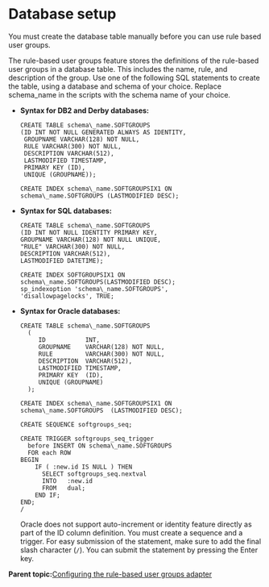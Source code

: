 # Database setup

You must create the database table manually before you can use rule based user groups.

The rule-based user groups feature stores the definitions of the rule-based user groups in a database table. This includes the name, rule, and description of the group. Use one of the following SQL statements to create the table, using a database and schema of your choice. Replace schema\_name in the scripts with the schema name of your choice.

-   **Syntax for DB2 and Derby databases:**

    ```
    CREATE TABLE schema\_name.SOFTGROUPS
    (ID INT NOT NULL GENERATED ALWAYS AS IDENTITY,
     GROUPNAME VARCHAR(128) NOT NULL,
     RULE VARCHAR(300) NOT NULL,
     DESCRIPTION VARCHAR(512),
     LASTMODIFIED TIMESTAMP,
     PRIMARY KEY (ID),
     UNIQUE (GROUPNAME));
    
    CREATE INDEX schema\_name.SOFTGROUPSIX1 ON 
    schema\_name.SOFTGROUPS (LASTMODIFIED DESC);
    ```

-   **Syntax for SQL databases:**

    ```
    CREATE TABLE schema\_name.SOFTGROUPS
    (ID INT NOT NULL IDENTITY PRIMARY KEY,
    GROUPNAME VARCHAR(128) NOT NULL UNIQUE,
    "RULE" VARCHAR(300) NOT NULL,
    DESCRIPTION VARCHAR(512),
    LASTMODIFIED DATETIME);
    
    CREATE INDEX SOFTGROUPSIX1 ON 
    schema\_name.SOFTGROUPS(LASTMODIFIED DESC);
    sp_indexoption 'schema\_name.SOFTGROUPS', 
    'disallowpagelocks', TRUE;
    ```

-   **Syntax for Oracle databases:**

    ```
    CREATE TABLE schema\_name.SOFTGROUPS
      (
         ID           INT,
         GROUPNAME    VARCHAR(128) NOT NULL,
         RULE         VARCHAR(300) NOT NULL,
         DESCRIPTION  VARCHAR(512),
         LASTMODIFIED TIMESTAMP,
         PRIMARY KEY  (ID),
         UNIQUE (GROUPNAME)  
      );
    
    CREATE INDEX schema\_name.SOFTGROUPSIX1 ON 
    schema\_name.SOFTGROUPS  (LASTMODIFIED DESC);
    
    CREATE SEQUENCE softgroups_seq;
    
    CREATE TRIGGER softgroups_seq_trigger
      before INSERT ON schema\_name.SOFTGROUPS
      FOR each ROW
    BEGIN
        IF ( :new.id IS NULL ) THEN
          SELECT softgroups_seq.nextval
          INTO   :new.id
          FROM   dual;
        END IF;
    END;
    /
    ```

    Oracle does not support auto-increment or identity feature directly as part of the ID column definition. You must create a sequence and a trigger. For easy submission of the statement, make sure to add the final slash character \(`/`\). You can submit the statement by pressing the Enter key.


**Parent topic:**[Configuring the rule-based user groups adapter](../admin-system/rbug_instl.md)

